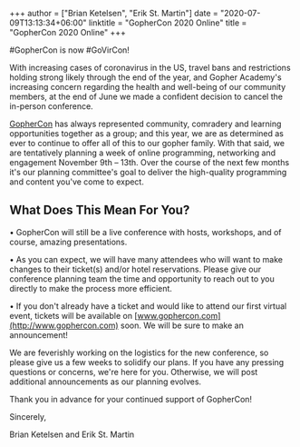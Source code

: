 +++
author = ["Brian Ketelsen", "Erik St. Martin"]
date = "2020-07-09T13:13:34+06:00"
linktitle = "GopherCon 2020 Online"
title = "GopherCon 2020 Online"
+++


#GopherCon is now #GoVirCon!

With increasing cases of coronavirus in the US, travel bans and restrictions holding strong likely through the end of the year, and Gopher Academy's increasing concern regarding the health and well-being of our community members, at the end of June we made a confident decision to cancel the in-person conference.

[GopherCon](https://www.gophercon.com) has always represented community, comradery and learning opportunities together as a group; and this year, we are as determined as ever to continue to offer all of this to our gopher family. With that said, we are tentatively planning a week of online programming, networking and engagement November 9th – 13th. Over the course of the next few months it's our planning committee's goal to deliver the high-quality programming and content you've come to expect.

## What Does This Mean For You?

•   GopherCon will still be a live conference with hosts, workshops, and of course, amazing presentations.

•   As you can expect, we will have many attendees who will want to make changes to their ticket(s) and/or hotel reservations. Please give our conference planning team the time and opportunity to reach out to you directly to make the process more efficient.

•   If you don't already have a ticket and would like to attend our first virtual event, tickets will be available on [www.gophercon.com](http://www.gophercon.com) soon. We will be sure to make an announcement!

We are feverishly working on the logistics for the new conference, so please give us a few weeks to solidify our plans. If you have any pressing questions or concerns, we're here for you. Otherwise, we will post additional announcements as our planning evolves.

Thank you in advance for your continued support of GopherCon!

Sincerely,

Brian Ketelsen and Erik St. Martin
